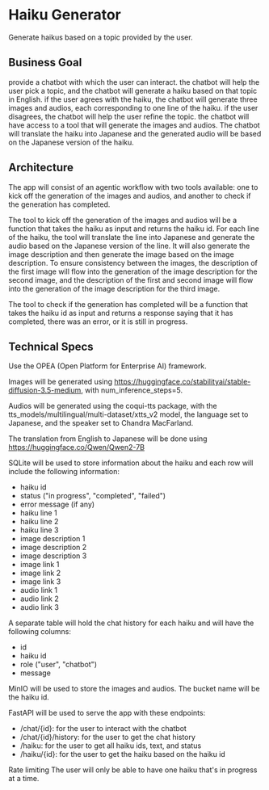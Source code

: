 # Haiku Generator

Generate haikus based on a topic provided by the user.

## Business Goal

provide a chatbot with which the user can interact. the chatbot will help the user pick a topic, and the chatbot will generate a haiku based on that topic in English. if the user agrees with the haiku, the chatbot will generate three images and audios, each corresponding to one line of the haiku. if the user disagrees, the chatbot will help the user refine the topic. the chatbot will have access to a tool that will generate the images and audios. The chatbot will translate the haiku into Japanese and the generated audio will be based on the Japanese version of the haiku.

## Architecture

The app will consist of an agentic workflow with two tools available: one to kick off the generation of the images and audios, and another to check if the generation has completed.

The tool to kick off the generation of the images and audios will be a function that takes the haiku as input and returns the haiku id.
For each line of the haiku, the tool will translate the line into Japanese and generate the audio based on the Japanese version of the line. It will also generate the image description and then generate the image based on the image description. To ensure consistency between the images, the description of the first image will flow into the generation of the image description for the second image, and the description of the first and second image will flow into the generation of the image description for the third image.

The tool to check if the generation has completed will be a function that takes the haiku id as input and returns a response saying that it has completed, there was an error, or it is still in progress.

## Technical Specs

Use the OPEA (Open Platform for Enterprise AI) framework.

Images will be generated using https://huggingface.co/stabilityai/stable-diffusion-3.5-medium, with num_inference_steps=5.

Audios will be generated using the coqui-tts package, with the tts_models/multilingual/multi-dataset/xtts_v2 model, the language set to Japanese, and the speaker set to Chandra MacFarland.

The translation from English to Japanese will be done using https://huggingface.co/Qwen/Qwen2-7B

SQLite will be used to store information about the haiku and each row will include the following information:
- haiku id
- status ("in progress", "completed", "failed")
- error message (if any)
- haiku line 1
- haiku line 2
- haiku line 3
- image description 1
- image description 2
- image description 3
- image link 1
- image link 2
- image link 3
- audio link 1
- audio link 2
- audio link 3

A separate table will hold the chat history for each haiku and will have the following columns:
- id
- haiku id
- role ("user", "chatbot")
- message

MinIO will be used to store the images and audios. The bucket name will be the haiku id.

FastAPI will be used to serve the app with these endpoints:
- /chat/{id}: for the user to interact with the chatbot
- /chat/{id}/history: for the user to get the chat history
- /haiku: for the user to get all haiku ids, text, and status
- /haiku/{id}: for the user to get the haiku based on the haiku id

Rate limiting
The user will only be able to have one haiku that's in progress at a time.
